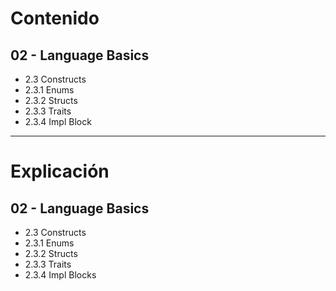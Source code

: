 
# Contenido

## 02 - Language Basics

- 2.3 Constructs
- 2.3.1 Enums
- 2.3.2 Structs
- 2.3.3 Traits
- 2.3.4 Impl Block

---

# Explicación

## 02 - Language Basics

- 2.3 Constructs
- 2.3.1 Enums
- 2.3.2 Structs
- 2.3.3 Traits
- 2.3.4 Impl Blocks
